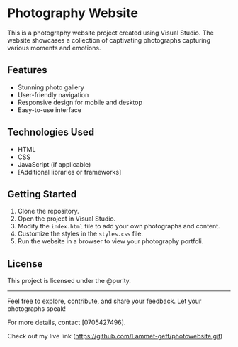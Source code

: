 # Photography Website

This is a photography website project created using Visual Studio. The website showcases a collection of captivating photographs capturing various moments and emotions.

## Features

- Stunning photo gallery
- User-friendly navigation
- Responsive design for mobile and desktop
- Easy-to-use interface

## Technologies Used

- HTML
- CSS
- JavaScript (if applicable)
- [Additional libraries or frameworks]

## Getting Started

1. Clone the repository.
2. Open the project in Visual Studio.
3. Modify the `index.html` file to add your own photographs and content.
4. Customize the styles in the `styles.css` file.
5. Run the website in a browser to view your photography portfoli.

## License

This project is licensed under the @purity.

---

Feel free to explore, contribute, and share your feedback. Let your photographs speak!

For more details, contact [0705427496].

Check out my live link (https://github.com/Lammet-geff/photowebsite.git) 
